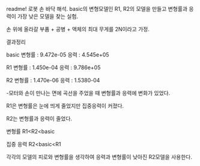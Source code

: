 readme!
로봇 손 바닥 해석.
basic의 변형모델인 R1, R2의 모델을 만들고 변형률과 응력이 가장 낮은 모델을 찾는 실험.

손 위에 올라갈 부품 + 공병 + 액체의 최대 무게를 2N이라고 가정.

결과정리

basic
 변형률 : 9.472e-05
 응력 : 4.545e+05
 
R1
 변형률 : 1.450e-04
 응력 : 9.786e+05
 
R2
 변형률 : 1.470e-06
 응력 : 1.5380-04
 
-모터와 손이 만나는 면에 곡선을 주었을 때 변형률과 응력에 변화가 있었다.

 R1은 변형률은 눈에 띄게 줄었지만 집중응력이 커졌다.
 
 R2는 변형률과 응력이 줄었다.
 
 변형률 R1<R2<basic
                 
 집중 응력 R2<basic<R1
                   
 각각의 모델의 피로와 변형률을 생각하여 응력과 변형률이 낮아진 R2모델을 사용한다.
